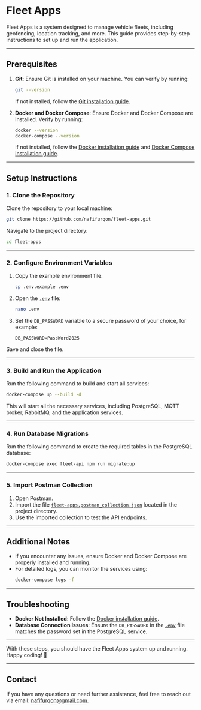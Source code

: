 # Fleet Apps

Fleet Apps is a system designed to manage vehicle fleets, including geofencing, location tracking, and more. This guide provides step-by-step instructions to set up and run the application.

---

## Prerequisites

1. **Git**: Ensure Git is installed on your machine. You can verify by running:
   ```bash
   git --version
   ```
   If not installed, follow the [Git installation guide](https://git-scm.com/book/en/v2/Getting-Started-Installing-Git).

2. **Docker and Docker Compose**: Ensure Docker and Docker Compose are installed. Verify by running:
   ```bash
   docker --version
   docker-compose --version
   ```
   If not installed, follow the [Docker installation guide](https://docs.docker.com/get-docker/) and [Docker Compose installation guide](https://docs.docker.com/compose/install/).

---

## Setup Instructions

### 1. Clone the Repository
Clone the repository to your local machine:
```bash
git clone https://github.com/nafifurqon/fleet-apps.git
```

Navigate to the project directory:
```bash
cd fleet-apps
```

---

### 2. Configure Environment Variables
1. Copy the example environment file:
   ```bash
   cp .env.example .env
   ```

2. Open the [`.env`](.env ) file:
   ```bash
   nano .env
   ```

3. Set the `DB_PASSWORD` variable to a secure password of your choice, for example:
   ```plaintext
   DB_PASSWORD=PassWord2025
   ```

Save and close the file.

---

### 3. Build and Run the Application
Run the following command to build and start all services:
```bash
docker-compose up --build -d
```

This will start all the necessary services, including PostgreSQL, MQTT broker, RabbitMQ, and the application services.

---

### 4. Run Database Migrations
Run the following command to create the required tables in the PostgreSQL database:
```bash
docker-compose exec fleet-api npm run migrate:up
```

---

### 5. Import Postman Collection
1. Open Postman.
2. Import the file [`fleet-apps.postman_collection.json`](fleet-apps.postman_collection.json ) located in the project directory.
3. Use the imported collection to test the API endpoints.

---

## Additional Notes

- If you encounter any issues, ensure Docker and Docker Compose are properly installed and running.
- For detailed logs, you can monitor the services using:
  ```bash
  docker-compose logs -f
  ```

---

## Troubleshooting

- **Docker Not Installed**: Follow the [Docker installation guide](https://docs.docker.com/get-docker/).
- **Database Connection Issues**: Ensure the `DB_PASSWORD` in the [`.env`](.env ) file matches the password set in the PostgreSQL service.

---

With these steps, you should have the Fleet Apps system up and running. Happy coding! 🚀

---

## Contact

If you have any questions or need further assistance, feel free to reach out via email: [nafifurqon@gmail.com](mailto:nafifurqon@gmail.com).